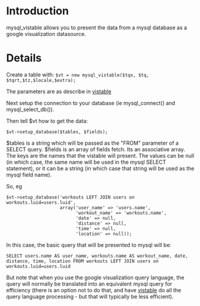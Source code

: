 # Introduction #

mysql\_vistable allows you to present the data from a mysql database as a google visualization datasource.


# Details #

Create a table with: `$vt = new mysql_vistable($tqx, $tq, $tqrt,$tz,$locale,$extra);`

The parameters are as describe in [vistable](vistable.md)

Next setup the connection to your database (ie mysql\_connect() and mysql\_select\_db()).

Then tell $vt how to get the data:

`$vt->setup_database($tables, $fields);`

$tables is a string which will be passed as the "FROM" parameter of a SELECT query.
$fields is an array of fields fetch. Its an associative array. The keys are the names that the vistable will present. The values can be null (in which case, the same name will be used in the mysql SELECT statement), or it can be a string (in which case that string will be used as the mysql field name).

So, eg
```
$vt->setup_database('workouts LEFT JOIN users on workouts.luid=users.luid',
                    array('user_name' => 'users.name', 
                          'workout_name' => 'workouts.name', 
                          'date' => null,
                          'distance' => null,
                          'time' => null, 
                          'location' => null));
```

In this case, the basic query that will be presented to mysql will be:

```
SELECT users.name AS user_name, workouts.name AS workout_name, date, distance, time, location FROM workouts LEFT JOIN users on workouts.luid=users.luid
```

But note that when you use the google visualization query language, the query will normally be translated into an equivalent mysql query for efficiency (there is an option not to do that, and have [vistable](vistable.md) do all the query language processing - but that will typically be less efficient).